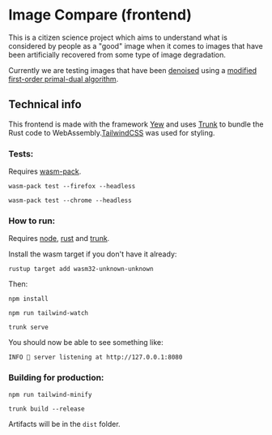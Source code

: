 # Image Compare (frontend)

This is a citizen science project which
aims to understand what is considered by
people as a "good" image when it comes to
images that have been artificially recovered
from some type of image degradation.

Currently we are testing images that have been
[denoised](https://en.wikipedia.org/wiki/Noise_reduction#In_images)
using a
[modified first-order primal-dual algorithm](https://github.com/lily-mosquitoes/image-recovery).

## Technical info

This frontend is made with the framework
[Yew](https://yew.rs)
and uses
[Trunk](https://trunkrs.dev/)
to bundle the Rust code to
WebAssembly.[TailwindCSS](https://tailwindcss.com/docs)
was used for styling.

### Tests:

Requires [wasm-pack](https://rustwasm.github.io/wasm-pack/).

`wasm-pack test --firefox --headless`

`wasm-pack test --chrome --headless`

### How to run:

Requires [node](https://nodejs.dev/en/learn/how-to-install-nodejs/),
[rust](https://www.rust-lang.org/tools/install) and
[trunk](https://trunkrs.dev/).

Install the wasm target if you don't have it already:

`rustup target add wasm32-unknown-unknown`

Then:

`npm install`

`npm run tailwind-watch`

`trunk serve`

You should now be able to see something like:

`INFO 📡 server listening at http://127.0.0.1:8080`

### Building for production:

`npm run tailwind-minify`

`trunk build --release`

Artifacts will be in the `dist` folder.
